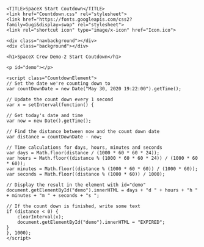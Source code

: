 <!DOCTYPE html>
<html>

  <head>
  
	
    <TITLE>SpaceX Start Coutdown</TITLE>
	<link href="Countdown.css" rel="stylesheet">
	<link href="https://fonts.googleapis.com/css2?family=Gugi&display=swap" rel="stylesheet">
	<link rel="shortcut icon" type="image/x-icon" href="Icon.ico">
	
  </head>

  <body>
	
	<div class="navbackground"></div>
	<div class="background"></div>
	
	<h1>SpaceX Crew Demo-2 Start Coutdown</h1>
	
	<p id="demo"></p>
	
	<script class="CountdownElement">
	// Set the date we're counting down to
	var countDownDate = new Date("May 30, 2020 19:22:00").getTime();
	
	// Update the count down every 1 second
	var x = setInterval(function() {
	
	// Get today's date and time
	var now = new Date().getTime();
	
	// Find the distance between now and the count down date
	var distance = countDownDate - now;
	
	// Time calculations for days, hours, minutes and seconds
	var days = Math.floor(distance / (1000 * 60 * 60 * 24));
	var hours = Math.floor((distance % (1000 * 60 * 60 * 24)) / (1000 * 60 * 60));
	var minutes = Math.floor((distance % (1000 * 60 * 60)) / (1000 * 60));
	var seconds = Math.floor((distance % (1000 * 60)) / 1000);
	
	// Display the result in the element with id="demo"
	document.getElementById("demo").innerHTML = days + "d " + hours + "h "
	+ minutes + "m " + seconds + "s ";
	
	// If the count down is finished, write some text
	if (distance < 0) {
		clearInterval(x);
		document.getElementById("demo").innerHTML = "EXPIRED";
	}
	}, 1000);
	</script>

  </body>
  
</html>
